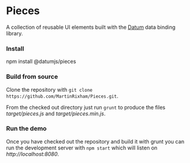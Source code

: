 # Pieces
A collection of reusable UI elements built with the [Datum](https://datumjs.com) data binding library.

### Install

npm install @datumjs/pieces

### Build from source

Clone the repository with `git clone https://github.com/MartinRixham/Pieces.git`.

From the checked out directory just run `grunt` to produce the files *target/pieces.js* and *target/pieces.min.js*.

### Run the demo

Once you have checked out the repository and build it with grunt you can run the development server with `npm start` which will listen on *http://localhost:8080*.
